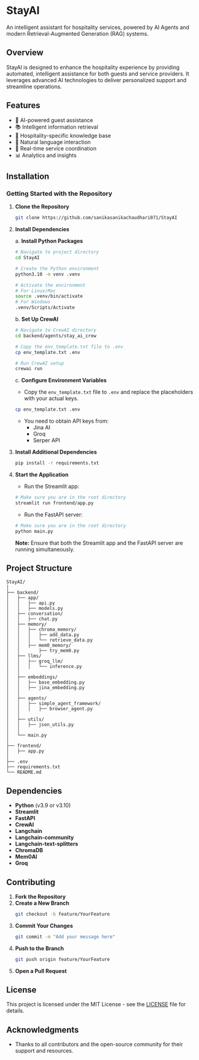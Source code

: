 # StayAI

An intelligent assistant for hospitality services, powered by AI Agents and modern Retrieval-Augmented Generation (RAG) systems.

## Overview

StayAI is designed to enhance the hospitality experience by providing automated, intelligent assistance for both guests and service providers. It leverages advanced AI technologies to deliver personalized support and streamline operations.

## Features

- 🤖 AI-powered guest assistance
- 📚 Intelligent information retrieval
- 🏨 Hospitality-specific knowledge base
- 💬 Natural language interaction
- 🔄 Real-time service coordination
- 📊 Analytics and insights

## Installation

### Getting Started with the Repository

1. **Clone the Repository**
   ```bash
   git clone https://github.com/sanikasanikachaudhari071/StayAI
   ```
2. **Install Dependencies**

   a. **Install Python Packages**
   ```bash
   # Navigate to project directory
   cd StayAI

   # Create the Python environment
   python3.10 -m venv .venv

   # Activate the environment
   # For Linux/Mac
   source .venv/bin/activate
   # For Windows
   .venv/Scripts/Activate
   ```

   b. **Set Up CrewAI**
   ```bash
   # Navigate to CrewAI directory
   cd backend/agents/stay_ai_crew

   # Copy the env_template.txt file to .env
   cp env_template.txt .env

   # Run CrewAI setup
   crewai run
   ```

   c. **Configure Environment Variables**
   - Copy the `env_template.txt` file to `.env` and replace the placeholders with your actual keys.
   ```bash
   cp env_template.txt .env
   ```
   - You need to obtain API keys from:
     - Jina AI
     - Groq
     - Serper API

3. **Install Additional Dependencies**
   ```bash
   pip install -r requirements.txt
   ```

4. **Start the Application**
   - Run the Streamlit app:
   ```bash
   # Make sure you are in the root directory
   streamlit run frontend/app.py
   ```

   - Run the FastAPI server:
   ```bash
   # Make sure you are in the root directory
   python main.py
   ```

   **Note:** Ensure that both the Streamlit app and the FastAPI server are running simultaneously.

## Project Structure

```
StayAI/
│
├── backend/                    
│   ├── app/                     
│   │   ├── api.py               
│   │   ├── models.py            
│   ├── conversation/           
│   │   ├── chat.py              
│   ├── memory/                 
│   │   ├── chroma_memory/       
│   │   │   ├── add_data.py      
│   │   │   └── retrieve_data.py  
│   │   ├── mem0_memory/      
│   │       ├── try_mem0.py     
│   ├── llms/                    
│   │   ├── groq_llm/           
│   │   │   └── inference.py           
│   │
│   ├── embeddings/              
│   │   ├── base_embedding.py   
│   │   ├── jina_embedding.py             
│   │
│   ├── agents/                 
│   │   ├── simple_agent_framework/
│   │   │   ├── browser_agent.py               
│   │
│   ├── utils/                  
│   │   ├── json_utils.py                         
│   │
│   └── main.py                 
│
├── frontend/                   
│   ├── app.py           
│
├── .env                        
├── requirements.txt                             
└── README.md  
```

## Dependencies

- **Python** (v3.9 or v3.10)
- **Streamlit**
- **FastAPI**
- **CrewAI**
- **Langchain**
- **Langchain-community**
- **Langchain-text-splitters**
- **ChromaDB**
- **Mem0AI**
- **Groq**

## Contributing

1. **Fork the Repository**
2. **Create a New Branch**
   ```bash
   git checkout -b feature/YourFeature
   ```
3. **Commit Your Changes**
   ```bash
   git commit -m "Add your message here"
   ```
4. **Push to the Branch**
   ```bash
   git push origin feature/YourFeature
   ```
5. **Open a Pull Request**

## License

This project is licensed under the MIT License - see the [LICENSE](LICENSE) file for details.

## Acknowledgments

- Thanks to all contributors and the open-source community for their support and resources.




